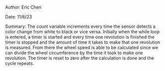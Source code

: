 Author: Eric Chen

Date: 11/6/23

Summary: The count variable increments every time the sensor detects a color change from white to black or vice versa. Initially when the while loop is entered, a timer is started and every time one revolution is finished the timer is stopped and the amount of time it takes to make that one revolution is measured. From there the wheel speed is able to be calculated since we can divide the wheel circumference by the time it took to make one revolution. The timer is reset to zero after the calculation is done and the cycle repeats. 
